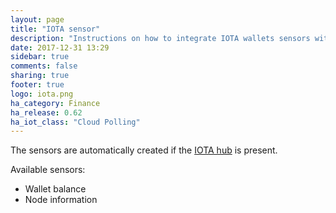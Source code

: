 ```yaml
---
layout: page
title: "IOTA sensor"
description: "Instructions on how to integrate IOTA wallets sensors with Home Assistant."
date: 2017-12-31 13:29
sidebar: true
comments: false
sharing: true
footer: true
logo: iota.png
ha_category: Finance
ha_release: 0.62
ha_iot_class: "Cloud Polling"
---
```


The sensors are automatically created if the [IOTA hub](/components/iota/) is present.

Available sensors:

- Wallet balance
- Node information

